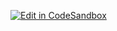 [![Edit in CodeSandbox](https://codesandbox.io/static/img/play-codesandbox.svg)](https://codesandbox.io/s/github/rstacruz/rsui/tree/master/)
